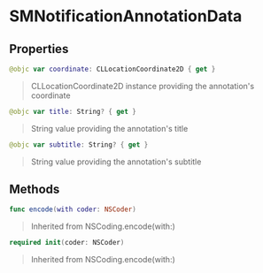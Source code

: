 # SMNotificationAnnotationData

## Properties
```swift
@objc var coordinate: CLLocationCoordinate2D { get }
```

>  CLLocationCoordinate2D instance providing the annotation's coordinate<br/>

```swift
@objc var title: String? { get }
```

>  String value providing the annotation's title<br/>

```swift
@objc var subtitle: String? { get }
```

>  String value providing the annotation's subtitle<br/>

## Methods
```swift
func encode(with coder: NSCoder)
```

>Inherited from NSCoding.encode(with:)

```swift
required init(coder: NSCoder)
```

>Inherited from NSCoding.encode(with:)